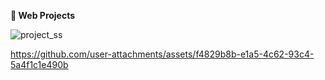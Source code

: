 **📌  Web Projects**

![project_ss](https://github.com/user-attachments/assets/e9a72a94-6573-47bb-978e-b0db866f1a21)


https://github.com/user-attachments/assets/f4829b8b-e1a5-4c62-93c4-5a4f1c1e490b

